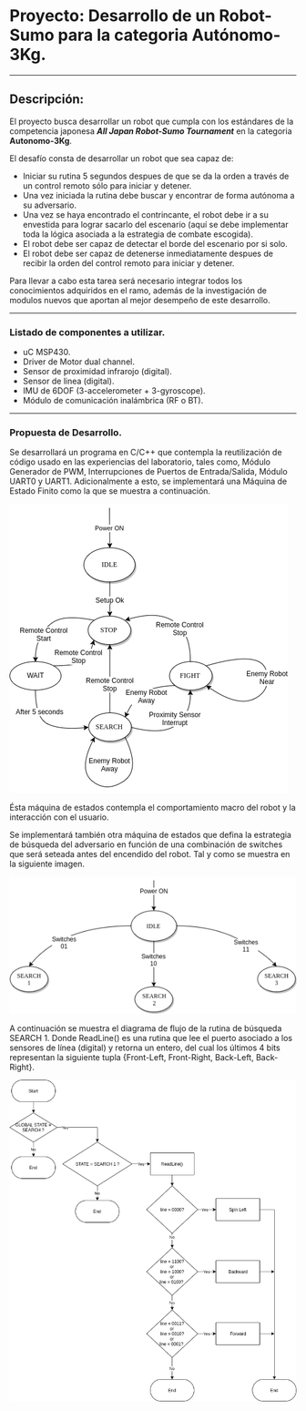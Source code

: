 # Proyecto: Desarrollo de un Robot-Sumo para la categoria Autónomo-3Kg.

----------------------------------------------------------------------------------------------------

## Descripción:

El proyecto busca desarrollar un robot que cumpla con los estándares de la competencia japonesa
***All Japan Robot-Sumo Tournament*** en la categoria **Autonomo-3Kg**.

El desafío consta de desarrollar un robot que sea capaz de:
* Iniciar su rutina 5 segundos despues de que se da la orden a través de un control remoto
sólo  para iniciar y detener.
* Una vez iniciada la rutina debe buscar y encontrar de forma autónoma a su adversario.
* Una vez se haya encontrado el contrincante, el robot debe ir a su envestida para lograr
sacarlo del escenario (aquí se debe implementar toda la lógica asociada a la estrategia de
combate escogida).
* El robot debe ser capaz de detectar el borde del escenario por si solo.
* El robot debe ser capaz de detenerse inmediatamente despues de recibir la orden del
control remoto para iniciar y detener.

Para llevar a cabo esta tarea será necesario integrar todos los conocimientos adquiridos en el ramo,
además de la investigación de modulos nuevos que aportan al mejor desempeño de este desarrollo.

----------------------------------------------------------------------------------------------------

### Listado de componentes a utilizar.
* uC MSP430.
* Driver de Motor dual channel.
* Sensor de proximidad infrarojo (digital).
* Sensor de linea (digital).
* IMU de 6DOF (3-accelerometer + 3-gyroscope).
* Módulo de comunicación inalámbrica (RF o BT).

----------------------------------------------------------------------------------------------------

### Propuesta de Desarrollo.

Se desarrollará un programa en C/C++ que contempla la reutilización de código usado en las
experiencias del laboratorio, tales como, Módulo Generador de PWM, Interrupciones de Puertos
de Entrada/Salida, Módulo UART0 y UART1. Adicionalmente a esto, se implementará una Máquina de 
Estado Finito como la que se muestra a continuación.

![maquina macro](images/Diagrama-Gral-Sumo.png "MACRO State-Machine")

Ésta máquina de estados contempla el comportamiento macro del robot y la interacción con el usuario.

Se implementará también otra máquina de estados que defina la estrategia de búsqueda del adversario
en función de una combinación de switches que será seteada antes del encendido del robot. Tal y
como se muestra en la siguiente imagen.

![maquina search](images/maquina-de-estados-busqueda.png "SEARCH State-Machine")

A continuación se muestra el diagrama de flujo de la rutina de búsqueda SEARCH 1. Donde ReadLine()
es una rutina que lee el puerto asociado a los sensores de línea (digital) y retorna un entero, del
cual los últimos 4 bits representan la siguiente tupla {Front-Left, Front-Right, Back-Left, Back-Right}.

![diagrama search 1](images/diagrama-de-flujo-search-1.png "Flowchart SEARCH 1")
